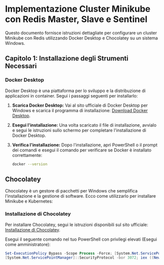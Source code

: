 # Implementazione Cluster Minikube con Redis Master, Slave e Sentinel

Questo documento fornisce istruzioni dettagliate per configurare un cluster Minikube con Redis utilizzando Docker Desktop e Chocolatey su un sistema Windows.

## Capitolo 1: Installazione degli Strumenti Necessari

### Docker Desktop

Docker Desktop è una piattaforma per lo sviluppo e la distribuzione di applicazioni in container. Segui i passaggi seguenti per installarlo:

1. **Scarica Docker Desktop:**
   Vai al sito ufficiale di Docker Desktop per Windows e scarica il programma di installazione: [Download Docker Desktop](https://www.docker.com/products/docker-desktop).

2. **Esegui l'installazione:**
   Una volta scaricato il file di installazione, avvialo e segui le istruzioni sullo schermo per completare l'installazione di Docker Desktop.

3. **Verifica l'installazione:**
   Dopo l'installazione, apri PowerShell o il prompt dei comandi e esegui il comando per verificare se Docker è installato correttamente:
   ```bash
   docker --version

## Chocolatey

Chocolatey è un gestore di pacchetti per Windows che semplifica l'installazione e la gestione di software. Ecco come utilizzarlo per installare Minikube e Kubernetes:

### Installazione di Chocolatey

Per installare Chocolatey, segui le istruzioni disponibili sul sito ufficiale: [Installazione di Chocolatey](https://chocolatey.org/install).

Esegui il seguente comando nel tuo PowerShell con privilegi elevati (Esegui come amministratore):

```powershell
Set-ExecutionPolicy Bypass -Scope Process -Force; [System.Net.ServicePointManager]::SecurityProtocol
[System.Net.ServicePointManager]::SecurityProtocol -bor 3072; iex ((New-Object System.Net.WebClient).DownloadString('https://chocolatey.org/install.ps1'))






